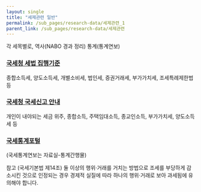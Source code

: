 ```yaml
---
layout: single
title: "세제관련 일반"
permalink: /sub_pages/research-data/세제관련_1
parent_link: /sub_pages/research-data/세제관련
---
```


각 세목별로,
역사(NABO 경과 정리)
통계(통계연보)

### [국세청 세법 집행기준](https://taxlaw.nts.go.kr/st/USESTE002M.do)
종합소득세, 양도소득세, 개별소비세, 법인세, 증권거래세, 부가가치세, 조세특례제한법 등

### [국세청 국세신고 안내](https://www.nts.go.kr/nts/cm/cntnts/cntntsView.do?mi=2224&cntntsId=7664)
개인이 내야되는 세금 위주, 종합소득, 주택임대소득, 종교인소득, 부가가치세, 양도소득세 등

### [국세통계포털](https://tasis.nts.go.kr/websquare/websquare.html?w2xPath=/cm/index.xml)  
(국세통계연보는 자료실-통계간행물)






참고 (국세기본법 제14조)
둘 이상의 행위·거래를 거치는 방법으로 조세를 부당하게 감소시킨 것으로 인정되는 경우
경제적 실질에 따라 하나의 행위·거래로 보아 과세됨에 유의해야 합니다.
